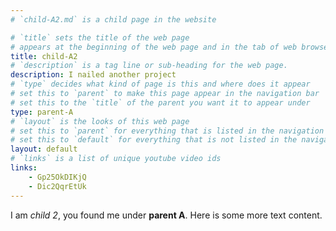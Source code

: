 ```yaml
---
# `child-A2.md` is a child page in the website

# `title` sets the title of the web page
# appears at the beginning of the web page and in the tab of web browsers
title: child-A2
# `description` is a tag line or sub-heading for the web page.
description: I nailed another project
# `type` decides what kind of page is this and where does it appear
# set this to `parent` to make this page appear in the navigation bar
# set this to the `title` of the parent you want it to appear under
type: parent-A
# `layout` is the looks of this web page
# set this to `parent` for everything that is listed in the navigation bar
# set this to `default` for everything that is not listed in the navigation bar
layout: default
# `links` is a list of unique youtube video ids
links: 
    - Gp25OkDIKjQ
    - Dic2QqrEtUk
---
```

I am _child 2_, you found me under **parent A**.
Here is some more text content.
